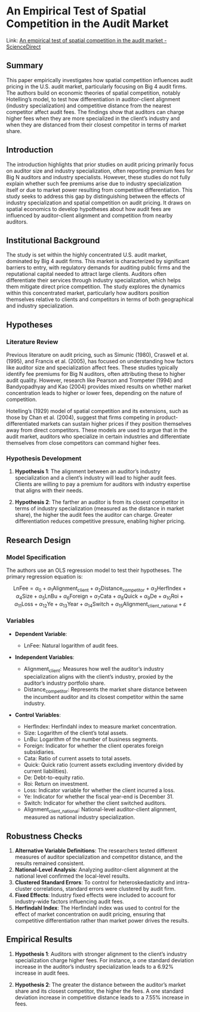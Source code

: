 <script type="text/javascript" async
  src="https://cdnjs.cloudflare.com/ajax/libs/mathjax/2.7.7/MathJax.js?config=TeX-MML-AM_CHTML">
</script>

# An Empirical Test of Spatial Competition in the Audit Market

Link: [An empirical test of spatial competition in the audit market - ScienceDirect](https://www.sciencedirect.com/science/article/pii/S016541011100070X)

## Summary

This paper empirically investigates how spatial competition influences audit pricing in the U.S. audit market, particularly focusing on Big 4 audit firms. The authors build on economic theories of spatial competition, notably Hotelling’s model, to test how differentiation in auditor-client alignment (industry specialization) and competitive distance from the nearest competitor affect audit fees. The findings show that auditors can charge higher fees when they are more specialized in the client’s industry and when they are distanced from their closest competitor in terms of market share.

## Introduction

The introduction highlights that prior studies on audit pricing primarily focus on auditor size and industry specialization, often reporting premium fees for Big N auditors and industry specialists. However, these studies do not fully explain whether such fee premiums arise due to industry specialization itself or due to market power resulting from competitive differentiation. This study seeks to address this gap by distinguishing between the effects of industry specialization and spatial competition on audit pricing. It draws on spatial economics to develop hypotheses about how audit fees are influenced by auditor-client alignment and competition from nearby auditors.

## Institutional Background
The study is set within the highly concentrated U.S. audit market, dominated by Big 4 audit firms. This market is characterized by significant barriers to entry, with regulatory demands for auditing public firms and the reputational capital needed to attract large clients. Auditors often differentiate their services through industry specialization, which helps them mitigate direct price competition. The study explores the dynamics within this concentrated market, particularly how auditors position themselves relative to clients and competitors in terms of both geographical and industry specialization.

## Hypotheses

### Literature Review
Previous literature on audit pricing, such as Simunic (1980), Craswell et al. (1995), and Francis et al. (2005), has focused on understanding how factors like auditor size and specialization affect fees. These studies typically identify fee premiums for Big N auditors, often attributing these to higher audit quality. However, research like Pearson and Trompeter (1994) and Bandyopadhyay and Kao (2004) provides mixed results on whether market concentration leads to higher or lower fees, depending on the nature of competition.

Hotelling’s (1929) model of spatial competition and its extensions, such as those by Chan et al. (2004), suggest that firms competing in product-differentiated markets can sustain higher prices if they position themselves away from direct competitors. These models are used to argue that in the audit market, auditors who specialize in certain industries and differentiate themselves from close competitors can command higher fees.

### Hypothesis Development
1. **Hypothesis 1**: The alignment between an auditor’s industry specialization and a client’s industry will lead to higher audit fees. Clients are willing to pay a premium for auditors with industry expertise that aligns with their needs.
   
2. **Hypothesis 2**: The farther an auditor is from its closest competitor in terms of industry specialization (measured as the distance in market share), the higher the audit fees the auditor can charge. Greater differentiation reduces competitive pressure, enabling higher pricing.

## Research Design

### Model Specification
The authors use an OLS regression model to test their hypotheses. The primary regression equation is:

$$
\text{LnFee} = \alpha_0 + \alpha_1 \text{Alignment}_{\text{client}} + \alpha_2 \text{Distance}_{\text{competitor}} + \alpha_3 \text{HerfIndex} + \alpha_4 \text{Size} + \alpha_5 \text{LnBu} + \alpha_6 \text{Foreign} + \alpha_7 \text{Cata} + \alpha_8 \text{Quick} + \alpha_9 \text{De} + \alpha_{10} \text{Roi} + \alpha_{11} \text{Loss} + \alpha_{12} \text{Ye} + \alpha_{13} \text{Year} + \alpha_{14} \text{Switch} + \alpha_{15} \text{Alignment}_{\text{client\_national}} + \varepsilon
$$

### Variables

- **Dependent Variable**:
  - $\text{LnFee}$: Natural logarithm of audit fees.
  
- **Independent Variables**:
  - $\text{Alignment}_{\text{client}}$: Measures how well the auditor’s industry specialization aligns with the client’s industry, proxied by the auditor’s industry portfolio share.
  - $\text{Distance}_{\text{competitor}}$: Represents the market share distance between the incumbent auditor and its closest competitor within the same industry.
  
- **Control Variables**:
  - $\text{HerfIndex}$: Herfindahl index to measure market concentration.
  - $\text{Size}$: Logarithm of the client’s total assets.
  - $\text{LnBu}$: Logarithm of the number of business segments.
  - $\text{Foreign}$: Indicator for whether the client operates foreign subsidiaries.
  - $\text{Cata}$: Ratio of current assets to total assets.
  - $\text{Quick}$: Quick ratio (current assets excluding inventory divided by current liabilities).
  - $\text{De}$: Debt-to-equity ratio.
  - $\text{Roi}$: Return on investment.
  - $\text{Loss}$: Indicator variable for whether the client incurred a loss.
  - $\text{Ye}$: Indicator for whether the fiscal year-end is December 31.
  - $\text{Switch}$: Indicator for whether the client switched auditors.
  - $\text{Alignment}_{\text{client\_national}}$: National-level auditor-client alignment, measured as national industry specialization.

## Robustness Checks

1. **Alternative Variable Definitions**: The researchers tested different measures of auditor specialization and competitor distance, and the results remained consistent.
2. **National-Level Analysis**: Analyzing auditor-client alignment at the national level confirmed the local-level results.
3. **Clustered Standard Errors**: To control for heteroskedasticity and intra-cluster correlations, standard errors were clustered by audit firm.
4. **Fixed Effects**: Industry fixed effects were included to account for industry-wide factors influencing audit fees.
5. **Herfindahl Index**: The Herfindahl index was used to control for the effect of market concentration on audit pricing, ensuring that competitive differentiation rather than market power drives the results.

## Empirical Results

1. **Hypothesis 1**: Auditors with stronger alignment to the client’s industry specialization charge higher fees. For instance, a one standard deviation increase in the auditor’s industry specialization leads to a 6.92% increase in audit fees.
   
2. **Hypothesis 2**: The greater the distance between the auditor’s market share and its closest competitor, the higher the fees. A one standard deviation increase in competitive distance leads to a 7.55% increase in fees.
